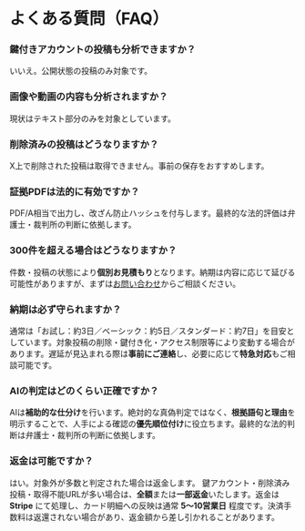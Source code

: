 # よくある質問（FAQ）

### 鍵付きアカウントの投稿も分析できますか？
いいえ。公開状態の投稿のみ対象です。

### 画像や動画の内容も分析されますか？
現状はテキスト部分のみを対象としています。

### 削除済みの投稿はどうなりますか？
X上で削除された投稿は取得できません。事前の保存をおすすめします。

### 証拠PDFは法的に有効ですか？
PDF/A相当で出力し、改ざん防止ハッシュを付与します。最終的な法的評価は弁護士・裁判所の判断に依拠します。

### 300件を超える場合はどうなりますか？
件数・投稿の状態により**個別お見積もり**となります。納期は内容に応じて延びる可能性がありますが、まずは[お問い合わせ](contact.md)からご相談ください。

### 納期は必ず守られますか？
通常は「お試し：約3日／ベーシック：約5日／スタンダード：約7日」を目安としています。対象投稿の削除・鍵付き化・アクセス制限等により変動する場合があります。遅延が見込まれる際は**事前にご連絡**し、必要に応じて**特急対応**もご相談可能です。

### AIの判定はどのくらい正確ですか？
AIは**補助的な仕分け**を行います。絶対的な真偽判定ではなく、**根拠語句と理由**を明示することで、人手による確認の**優先順位付け**に役立ちます。最終的な法的判断は弁護士・裁判所の判断に依拠します。

### 返金は可能ですか？
はい。対象外が多数と判定された場合は返金します。 鍵アカウント・削除済み投稿・取得不能URLが多い場合は、**全額**または**一部返金**いたします。返金は **Stripe** にて処理し、カード明細への反映は通常 **5〜10営業日** 程度です。決済手数料は返還されない場合があり、返金額から差し引かれることがあります。
